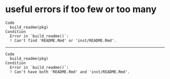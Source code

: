 # useful errors if too few or too many

    Code
      build_readme(pkg)
    Condition
      Error in `build_readme()`:
      ! Can't find 'README.Rmd' or 'inst/README.Rmd'.

---

    Code
      build_readme(pkg)
    Condition
      Error in `build_readme()`:
      ! Can't have both 'README.Rmd' and 'inst/README.Rmd'.

